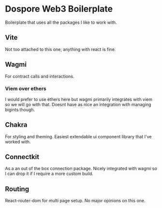 # Dospore Web3 Boilerplate
Boilerplate that uses all the packages I like to work with.

## Vite
Not too attached to this one, anything with react is fine.

## Wagmi
For contract calls and interactions.

### Viem over ethers
I would prefer to use ethers here but wagmi primarily integrates with viem so we will go with that. Doesnt have as nice an integration with managing bigints though.

## Chakra
For styling and theming. Easiest extendable ui component library that I've worked with.

## Connectkit
As a an out of the box connection package. Nicely integrated with wagmi so I can drop it if I require a more custom build.

## Routing
React-router-dom for multi page setup. No major opinions on this one.
